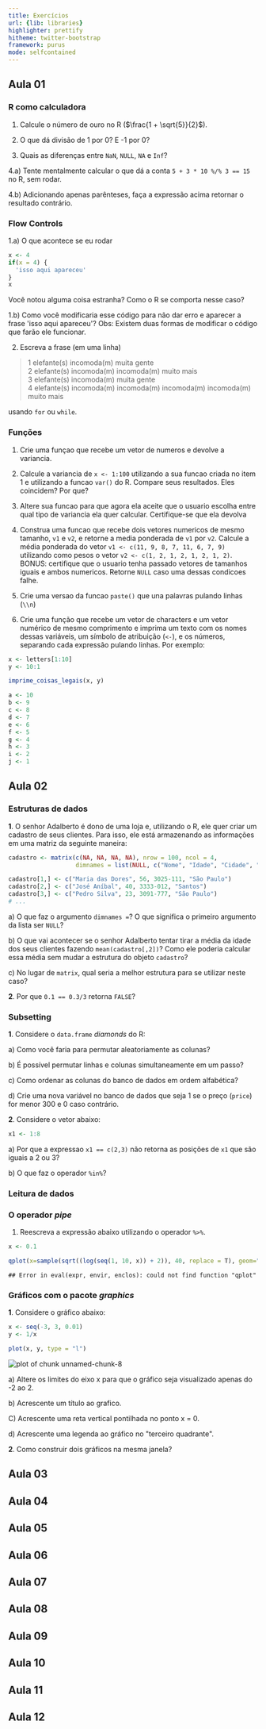 ```yaml
---
title: Exercícios
url: {lib: libraries}
highlighter: prettify
hitheme: twitter-bootstrap
framework: purus
mode: selfcontained
---
```


## Aula 01

### R como calculadora

1. Calcule o número de ouro no R ($\frac{1 + \sqrt{5}}{2}$).

2. O que dá divisão de 1 por 0? E -1 por 0? 

3. Quais as diferenças entre `NaN`, `NULL`, `NA` e `Inf`? 

4.a) Tente mentalmente calcular o que dá a conta `5 + 3 * 10 %/% 3 == 15` no R, sem rodar.

4.b) Adicionando apenas parênteses, faça a expressão acima retornar o resultado contrário. 

### Flow Controls

1.a) O que acontece se eu rodar


```r
x <- 4
if(x = 4) {
  'isso aqui apareceu'
}
x
```

Você notou alguma coisa estranha? Como o R se comporta nesse caso?

1.b) Como você modificaria esse código para não dar erro e aparecer a frase 'isso aqui apareceu'?
Obs: Existem duas formas de modificar o código que farão ele funcionar.

2. Escreva a frase (em uma linha)

> 1 elefante(s) incomoda(m) muita gente  
> 2 elefante(s) incomoda(m) incomoda(m) muito mais  
> 3 elefante(s) incomoda(m) muita gente  
> 4 elefante(s) incomoda(m) incomoda(m) incomoda(m) incomoda(m) muito mais  

usando `for` ou `while`.



### Funções

1. Crie uma funçao que recebe um vetor de numeros e devolve a variancia.

2. Calcule a variancia de `x <- 1:100` utilizando a sua funcao criada no item 1 e utilizando a funcao `var()` do R. Compare seus resultados. Eles coincidem? Por que?

3. Altere sua funcao para que agora ela aceite que o usuario escolha entre qual tipo de variancia ela quer calcular. Certifique-se que ela devolva 

4. Construa uma funcao que recebe dois vetores numericos de mesmo tamanho, `v1` e `v2`, e retorne a media ponderada de `v1` por `v2`. Calcule a média ponderada do vetor `v1 <- c(11, 9, 8, 7, 11, 6, 7, 9)` utilizando como pesos o vetor `v2 <- c(1, 2, 1, 2, 1, 2, 1, 2)`. BONUS: certifique que o usuario tenha passado vetores de tamanhos iguais e ambos numericos. Retorne `NULL` caso uma dessas condicoes falhe.  

5. Crie uma versao da funcao `paste()` que una palavras pulando linhas (`\\n`)


6. Crie uma função que recebe um vetor de characters e um vetor numérico de mesmo comprimento e imprima um texto com os nomes dessas variáveis, um símbolo de atribuição (`<-`), e os números, separando cada expressão pulando linhas. Por exemplo:


```r
x <- letters[1:10]
y <- 10:1

imprime_coisas_legais(x, y)
```


```r
a <- 10
b <- 9
c <- 8
d <- 7
e <- 6
f <- 5
g <- 4
h <- 3
i <- 2
j <- 1
```

## Aula 02

### Estruturas de dados

**1**. O senhor Adalberto é dono de uma loja e, utilizando o R, ele quer criar um cadastro de seus clientes. Para isso, ele está armazenando as informações em uma matriz da seguinte maneira:


```r
cadastro <- matrix(c(NA, NA, NA, NA), nrow = 100, ncol = 4, 
                   dimnames = list(NULL, c("Nome", "Idade", "Cidade", "Telefone")))

cadastro[1,] <- c("Maria das Dores", 56, 3025-111, "São Paulo")
cadastro[2,] <- c("José Aníbal", 40, 3333-012, "Santos")
cadastro[3,] <- c("Pedro Silva", 23, 3091-777, "São Paulo")
# ...
```

a) O que faz o argumento `dimnames =`? O que significa o primeiro argumento da lista ser `NULL`?

b) O que vai acontecer se o senhor Adalberto tentar tirar a média da idade dos seus clientes fazendo `mean(cadastro[,2])`? Como ele poderia calcular essa média sem mudar a estrutura do objeto `cadastro`?

c) No lugar de `matrix`, qual seria a melhor estrutura para se utilizar neste caso? 

**2**. Por que `0.1 == 0.3/3` retorna `FALSE`? 

### Subsetting

**1**. Considere o `data.frame` *diamonds* do R:


a) Como você faria para permutar aleatoriamente as colunas?

b) É possível permutar linhas e colunas simultaneamente em um passo? 

c) Como ordenar as colunas do banco de dados em ordem alfabética?

d) Crie uma nova variável no banco de dados que seja 1 se o preço (`price`) for menor 300 e 0 caso contrário.

**2**. Considere o vetor abaixo:


```r
x1 <- 1:8
```

a) Por que a expressao `x1 == c(2,3)` não retorna as posições de `x1` que são iguais a 2 ou 3? 

b) O que faz o operador `%in%`?

### Leitura de dados

### O operador *pipe*

1. Reescreva a expressão abaixo utilizando o operador `%>%`.


```r
x <- 0.1

qplot(x=sample(sqrt((log(seq(1, 10, x)) + 2)), 40, replace = T), geom="histogram")
```

```
## Error in eval(expr, envir, enclos): could not find function "qplot"
```


### Gráficos com o pacote *graphics*

**1**. Considere o gráfico abaixo:


```r
x <- seq(-3, 3, 0.01)
y <- 1/x

plot(x, y, type = "l")
```

![plot of chunk unnamed-chunk-8](assets/fig/unnamed-chunk-8-1.png) 


a) Altere os limites do eixo x para que o gráfico seja visualizado apenas do -2 ao 2.

b) Acrescente um título ao grafico.

C) Acrescente uma reta vertical pontilhada no ponto x = 0.

d) Acrescente uma legenda ao gráfico no "terceiro quadrante".

**2**. Como construir dois gráficos na mesma janela?

## Aula 03

## Aula 04

## Aula 05

## Aula 06

## Aula 07

## Aula 08

## Aula 09

## Aula 10

## Aula 11

## Aula 12

